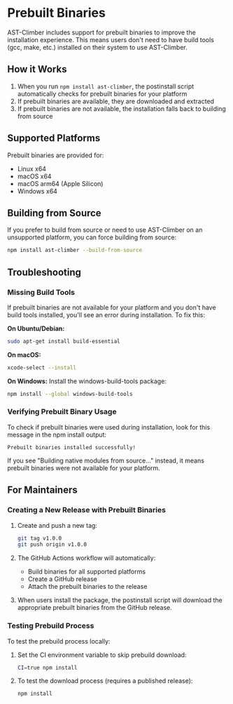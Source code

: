 # Prebuilt Binaries

AST-Climber includes support for prebuilt binaries to improve the installation experience. This means users don't need to have build tools (gcc, make, etc.) installed on their system to use AST-Climber.

## How it Works

1. When you run `npm install ast-climber`, the postinstall script automatically checks for prebuilt binaries for your platform
2. If prebuilt binaries are available, they are downloaded and extracted
3. If prebuilt binaries are not available, the installation falls back to building from source

## Supported Platforms

Prebuilt binaries are provided for:
- Linux x64
- macOS x64
- macOS arm64 (Apple Silicon)
- Windows x64

## Building from Source

If you prefer to build from source or need to use AST-Climber on an unsupported platform, you can force building from source:

```bash
npm install ast-climber --build-from-source
```

## Troubleshooting

### Missing Build Tools

If prebuilt binaries are not available for your platform and you don't have build tools installed, you'll see an error during installation. To fix this:

**On Ubuntu/Debian:**
```bash
sudo apt-get install build-essential
```

**On macOS:**
```bash
xcode-select --install
```

**On Windows:**
Install the windows-build-tools package:
```bash
npm install --global windows-build-tools
```

### Verifying Prebuilt Binary Usage

To check if prebuilt binaries were used during installation, look for this message in the npm install output:
```
Prebuilt binaries installed successfully!
```

If you see "Building native modules from source..." instead, it means prebuilt binaries were not available for your platform.

## For Maintainers

### Creating a New Release with Prebuilt Binaries

1. Create and push a new tag:
   ```bash
   git tag v1.0.0
   git push origin v1.0.0
   ```

2. The GitHub Actions workflow will automatically:
   - Build binaries for all supported platforms
   - Create a GitHub release
   - Attach the prebuilt binaries to the release

3. When users install the package, the postinstall script will download the appropriate prebuilt binaries from the GitHub release.

### Testing Prebuild Process

To test the prebuild process locally:

1. Set the CI environment variable to skip prebuild download:
   ```bash
   CI=true npm install
   ```

2. To test the download process (requires a published release):
   ```bash
   npm install
   ```
